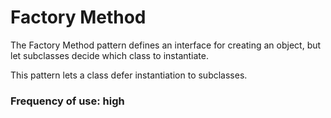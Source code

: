 # Factory Method

The Factory Method  pattern defines an interface for creating an object,
but let subclasses decide which class to instantiate.

This pattern lets a class defer instantiation to subclasses.

### Frequency of use: high